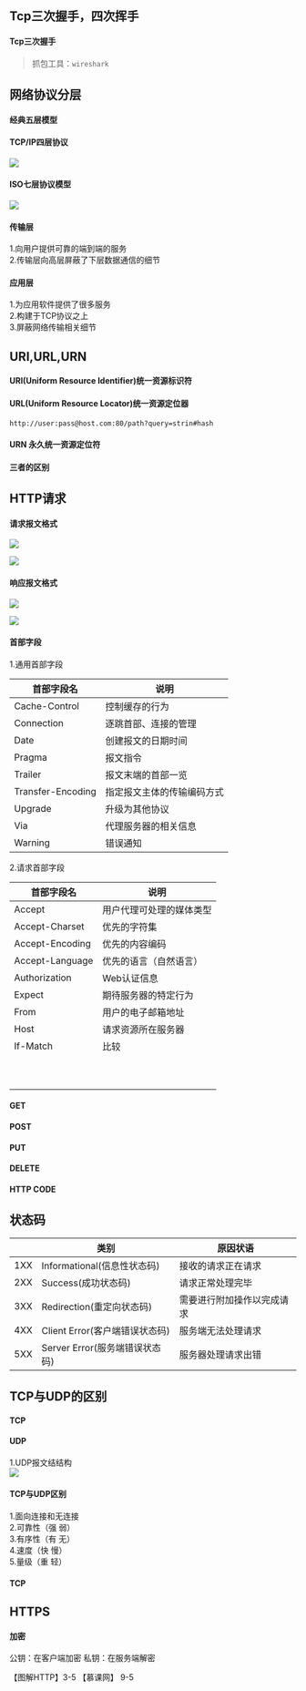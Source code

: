 ## Tcp三次握手，四次挥手

#### Tcp三次握手
> 抓包工具：`wireshark`



## 网络协议分层

#### 经典五层模型


#### TCP/IP四层协议

![](https://nanganghuang.github.io/Http/img/6.png)

#### ISO七层协议模型

![](https://nanganghuang.github.io/Http/img/5.png)

#### 传输层
1.向用户提供可靠的端到端的服务  
2.传输层向高层屏蔽了下层数据通信的细节  

#### 应用层
1.为应用软件提供了很多服务  
2.构建于TCP协议之上  
3.屏蔽网络传输相关细节  

## URI,URL,URN

#### URI(Uniform Resource Identifier)统一资源标识符

#### URL(Uniform Resource Locator)统一资源定位器

`http://user:pass@host.com:80/path?query=strin#hash`

#### URN 永久统一资源定位符

#### 三者的区别

## HTTP请求

#### 请求报文格式

![](https://nanganghuang.github.io/Http/img/1.png)

![](https://nanganghuang.github.io/Http/img/4.png)

#### 响应报文格式

![](https://nanganghuang.github.io/Http/img/2.png)

![](https://nanganghuang.github.io/Http/img/3.png)

#### 首部字段

1.通用首部字段

| 首部字段名        | 说明                       |
| ----------------- | -------------------------- |
| Cache-Control     | 控制缓存的行为             |
| Connection        | 逐跳首部、连接的管理       |
| Date              | 创建报文的日期时间         |
| Pragma            | 报文指令                   |
| Trailer           | 报文末端的首部一览         |
| Transfer-Encoding | 指定报文主体的传输编码方式 |
| Upgrade           | 升级为其他协议             |
| Via               | 代理服务器的相关信息       |
| Warning           | 错误通知                   |



2.请求首部字段

| 首部字段名      | 说明                     |
| --------------- | ------------------------ |
| Accept          | 用户代理可处理的媒体类型 |
| Accept-Charset  | 优先的字符集             |
| Accept-Encoding | 优先的内容编码           |
| Accept-Language | 优先的语言（自然语言）   |
| Authorization   | Web认证信息              |
| Expect          | 期待服务器的特定行为     |
| From            | 用户的电子邮箱地址       |
| Host            | 请求资源所在服务器       |
| If-Match        | 比较                     |
|                 |                          |
|                 |                          |
|                 |                          |
|                 |                          |
|                 |                          |
|                 |                          |
|                 |                          |
|                 |                          |
|                 |                          |
|                 |                          |



#### GET

#### POST

#### PUT

#### DELETE

#### HTTP CODE

## 状态码

|      | 类别                           | 原因状语                   |
| ---- | ------------------------------ | -------------------------- |
| 1XX  | Informational(信息性状态码)    | 接收的请求正在请求         |
| 2XX  | Success(成功状态码)            | 请求正常处理完毕           |
| 3XX  | Redirection(重定向状态码)      | 需要进行附加操作以完成请求 |
| 4XX  | Client Error(客户端错误状态码) | 服务端无法处理请求         |
| 5XX  | Server Error(服务端错误状态码) | 服务器处理请求出错         |



## TCP与UDP的区别

#### TCP

#### UDP
1.UDP报文结结构  
![](https://nanganghuang.github.io/Http/img/Snipaste_2019-08-17_15-34-53.png)

#### TCP与UDP区别
1.面向连接和无连接  
2.可靠性（强 弱）  
3.有序性（有 无）  
4.速度（快 慢）  
5.量级（重 轻）  

#### TCP





## HTTPS
#### 加密
公钥：在客户端加密
私钥：在服务端解密



【图解HTTP】3-5
【慕课网】 9-5